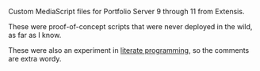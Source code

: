 Custom MediaScript files for Portfolio Server 9 through 11 from Extensis.

These were proof-of-concept scripts that were never deployed in the wild, as far as I know.

These were also an experiment in [literate programming](https://en.wikipedia.org/wiki/Literate_programming), so the comments are extra wordy.
